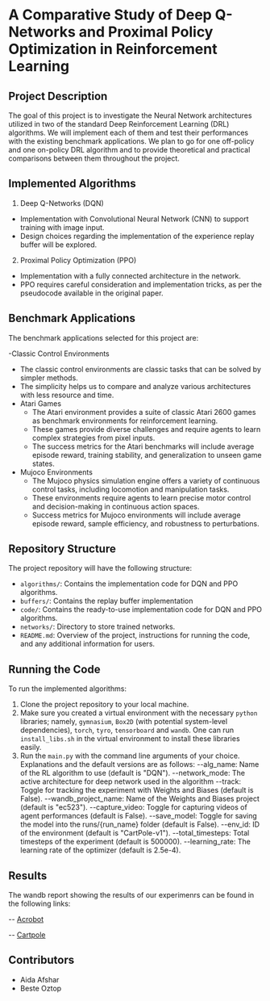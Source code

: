 # A Comparative Study of Deep Q-Networks and Proximal Policy Optimization in Reinforcement Learning 

## Project Description

The goal of this project is to investigate the Neural Network architectures utilized in two of the standard Deep Reinforcement Learning (DRL) algorithms. We will implement each of them and test their performances with the existing benchmark applications. We plan to go for one off-policy and one on-policy DRL algorithm and to provide theoretical and practical comparisons between them throughout the project.

## Implemented Algorithms 

1. Deep Q-Networks (DQN) 
  - Implementation with Convolutional Neural Network (CNN) to support training with image input.
  -  Design choices regarding the implementation of the experience replay buffer will be explored.

2. Proximal Policy Optimization (PPO) 
  - Implementation with a fully connected architecture in the network.
  - PPO requires careful consideration and implementation tricks, as per the pseudocode available in the original paper.


## Benchmark Applications 
The benchmark applications selected for this project are:

-Classic Control Environments
  - The classic control environments are classic tasks that can be solved by simpler methods.
  - The simplicity helps us to compare and analyze various architectures with less resource and time.
- Atari Games
  - The Atari environment provides a suite of classic Atari 2600 games as benchmark environments for reinforcement learning.
  - These games provide diverse challenges and require agents to learn complex strategies from pixel inputs.
  - The success metrics for the Atari benchmarks will include average episode reward, training stability, and generalization to unseen game states.
- Mujoco Environments
  -  The Mujoco physics simulation engine offers a variety of continuous control tasks, including locomotion and manipulation tasks.
  -  These environments require agents to learn precise motor control and decision-making in continuous action spaces.
  - Success metrics for Mujoco environments will include average episode reward, sample efficiency, and robustness to perturbations.


## Repository Structure 

The project repository will have the following structure:

- `algorithms/`: Contains the implementation code for DQN and PPO algorithms.
- `buffers/`: Contains the replay buffer implementation
- `code/`: Contains the ready-to-use implementation code for DQN and PPO algorithms.
- `networks/`: Directory to store trained networks.
- `README.md`: Overview of the project, instructions for running the code, and any additional information for users.

## Running the Code 

To run the implemented algorithms:

1. Clone the project repository to your local machine.
2. Make sure you created a virtual environment with the necessary `python` libraries; namely, `gymnasium`, `Box2D` (with potential system-level dependencies), `torch`, `tyro`, `tensorboard` and `wandb`. One can run `install_libs.sh` in the virtual environment to install these libraries easily.
3. Run the `main.py` with the command line arguments of your choice. Explanations and the default versions are as follows:
  --alg_name: Name of the RL algorithm to use (default is "DQN").
  --network_mode: The active architecture for deep network used in the algorithm
  --track: Toggle for tracking the experiment with Weights and Biases (default is False).
  --wandb_project_name: Name of the Weights and Biases project (default is "ec523").
  --capture_video: Toggle for capturing videos of agent performances (default is False).
  --save_model: Toggle for saving the model into the runs/{run_name} folder (default is False).
  --env_id: ID of the environment (default is "CartPole-v1").
  --total_timesteps: Total timesteps of the experiment (default is 500000).
  --learning_rate: The learning rate of the optimizer (default is 2.5e-4).

## Results ##
The wandb report showing the results of our experimenrs can be found in the following links:

  -- [Acrobot](https://api.wandb.ai/links/aafshar/c0ylarwc)
  
  -- [Cartpole](https://api.wandb.ai/links/aafshar/dgq6izv8)
  
## Contributors ##

- Aida Afshar 
- Beste Oztop
